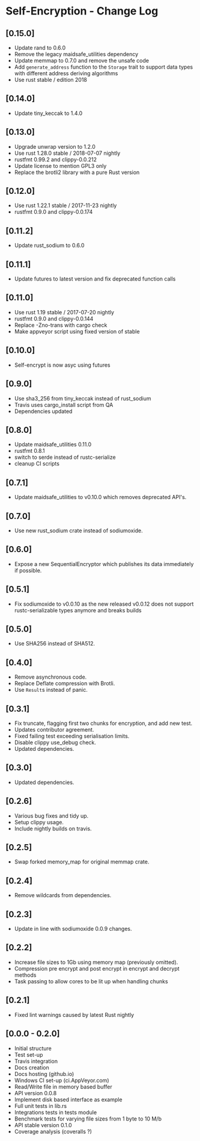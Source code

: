 # Self-Encryption - Change Log

## [0.15.0]

- Update rand to 0.6.0
- Remove the legacy maidsafe_utilities dependency
- Update memmap to 0.7.0 and remove the unsafe code
- Add `generate_address` function to the `Storage` trait to support data types with different address deriving algorithms
- Use rust stable / edition 2018

## [0.14.0]

- Update tiny_keccak to 1.4.0

## [0.13.0]
- Upgrade unwrap version to 1.2.0
- Use rust 1.28.0 stable / 2018-07-07 nightly
- rustfmt 0.99.2 and clippy-0.0.212
- Update license to mention GPL3 only
- Replace the brotli2 library with a pure Rust version

## [0.12.0]
- Use rust 1.22.1 stable / 2017-11-23 nightly
- rustfmt 0.9.0 and clippy-0.0.174

## [0.11.2]
- Update rust_sodium to 0.6.0

## [0.11.1]
- Update futures to latest version and fix deprecated function calls

## [0.11.0]
- Use rust 1.19 stable / 2017-07-20 nightly
- rustfmt 0.9.0 and clippy-0.0.144
- Replace -Zno-trans with cargo check
- Make appveyor script using fixed version of stable

## [0.10.0]
- Self-encrypt is now asyc using futures

## [0.9.0]
- Use sha3_256 from tiny_keccak instead of rust_sodium
- Travis uses cargo_install script from QA
- Dependencies updated

## [0.8.0]
- Update maidsafe_utilities 0.11.0
- rustfmt 0.8.1
- switch to serde instead of rustc-serialize
- cleanup CI scripts

## [0.7.1]
- Update maidsafe_utilities to v0.10.0 which removes deprecated API's.

## [0.7.0]
- Use new rust_sodium crate instead of sodiumoxide.

## [0.6.0]
- Expose a new SequentialEncryptor which publishes its data immediately if possible.

## [0.5.1]
- Fix sodiumoxide to v0.0.10 as the new released v0.0.12 does not support rustc-serializable types anymore and breaks builds

## [0.5.0]
- Use SHA256 instead of SHA512.

## [0.4.0]
- Remove asynchronous code.
- Replace Deflate compression with Brotli.
- Use `Result`s instead of panic.

## [0.3.1]
- Fix truncate, flagging first two chunks for encryption, and add new test.
- Updates contributor agreement.
- Fixed failing test exceeding serialisation limits.
- Disable clippy use_debug check.
- Updated dependencies.

## [0.3.0]
- Updated dependencies.

## [0.2.6]
- Various bug fixes and tidy up.
- Setup clippy usage.
- Include nightly builds on travis.

## [0.2.5]
- Swap forked memory_map for original memmap crate.

## [0.2.4]
- Remove wildcards from dependencies.

## [0.2.3]
- Update in line with sodiumoxide 0.0.9 changes.

## [0.2.2]
- Increase file sizes to 1Gb using memory map (previously omitted).
- Compression pre encrypt and post encrypt in encrypt and decrypt methods
- Task passing to allow cores to be lit up when handling chunks

## [0.2.1]
- Fixed lint warnings caused by latest Rust nightly

## [0.0.0 - 0.2.0]
- Initial structure
- Test set-up
- Travis integration
- Docs creation
- Docs hosting (github.io)
- Windows CI set-up (ci.AppVeyor.com)
- Read/Write file in memory based buffer
- API version 0.0.8
- Implement disk based interface as example
- Full unit tests in lib.rs
- Integrations tests in tests module
- Benchmark tests for varying file sizes from 1 byte to 10 M/b
- API stable version 0.1.0
- Coverage analysis (coveralls ?)

